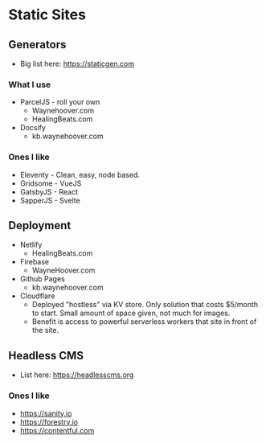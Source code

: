 # Static Sites

## Generators
- Big list here: https://staticgen.com
### What I use
- ParcelJS - roll your own
    - Waynehoover.com
    - HealingBeats.com
- Docsify
    - kb.waynehoover.com
### Ones I like
- Eleventy - Clean, easy, node based.
- Gridsome - VueJS
- GatsbyJS - React
- SapperJS - Svelte

## Deployment
- Netlify
    - HealingBeats.com
- Firebase
    - WayneHoover.com
- Github Pages
    - kb.waynehoover.com
- Cloudflare
    - Deployed "hostless" via KV store. Only solution that costs $5/month to start. Small amount of space given, not much for images. 
    - Benefit is access to powerful serverless workers that site in front of the site.

## Headless CMS
- List here: https://headlesscms.org
### Ones I like
- https://sanity.io
- https://forestry.io
- https://contentful.com